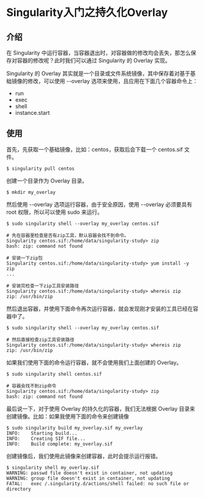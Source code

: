 # Singularity入门之持久化Overlay

## 介绍

在 Singularity 中运行容器，当容器退出时，对容器做的修改均会丢失，那怎么保存对容器的修改呢？此时我们可以通过 Singularity 的 Overlay 实现。

Singularity 的 Overlay 其实就是一个目录或文件系统镜像，其中保存着对基于基础镜像的修改，可以使用 --overlay 选项来使用，且应用在下面几个容器命令上：
- run
- exec
- shell
- instance.start

## 使用

首先，先获取一个基础镜像，比如：centos，获取后会下载一个 centos.sif 文件。

``` shell
$ singularity pull centos
```

创建一个目录作为 Overlay 目录。

``` shell
$ mkdir my_overlay
```

然后使用 --overlay 选项运行容器，由于安全原因，使用 --overlay 必须要具有 root 权限，所以可以使用 sudo 来运行。

``` shell
$ sudo singularity shell --overlay my_overlay centos.sif

# 先在容器里检查是否有zip工具，默认容器会找不到命令。
Singularity centos.sif:/home/data/singularity-study> zip
bash: zip: command not found

# 安装一下zip包
Singularity centos.sif:/home/data/singularity-study> yum install -y zip
...

# 安装完检查一下zip工具安装路径
Singularity centos.sif:/home/data/singularity-study> whereis zip
zip: /usr/bin/zip
```

然后退出容器，并使用下面命令再次运行容器，就会发现刚才安装的工具已经在容器中了。

``` shell
$ sudo singularity shell --overlay my_overlay centos.sif

# 然后直接检查zip工具安装路径
Singularity centos.sif:/home/data/singularity-study> whereis zip
zip: /usr/bin/zip
```

如果我们使用下面的命令运行容器，就不会使用我们上面创建的 Overlay。

``` shell
$ sudo singularity shell centos.sif

# 容器会找不到zip命令
Singularity centos.sif:/home/data/singularity-study> zip
bash: zip: command not found
```

最后说一下，对于使用 Overlay 的持久化的容器，我们无法根据 Overlay 目录来创建镜像。比如：如果我使用下面的命令来创建镜像

``` shell
$ sudo singularity build my_overlay.sif my_overlay
INFO:    Starting build...
INFO:    Creating SIF file...
INFO:    Build complete: my_overlay.sif
```

创建镜像后，我们使用此镜像来创建容器，此时会提示运行报错。

``` shell
$ singularity shell my_overlay.sif
WARNING: passwd file doesn't exist in container, not updating
WARNING: group file doesn't exist in container, not updating
FATAL:   exec /.singularity.d/actions/shell failed: no such file or directory
```
